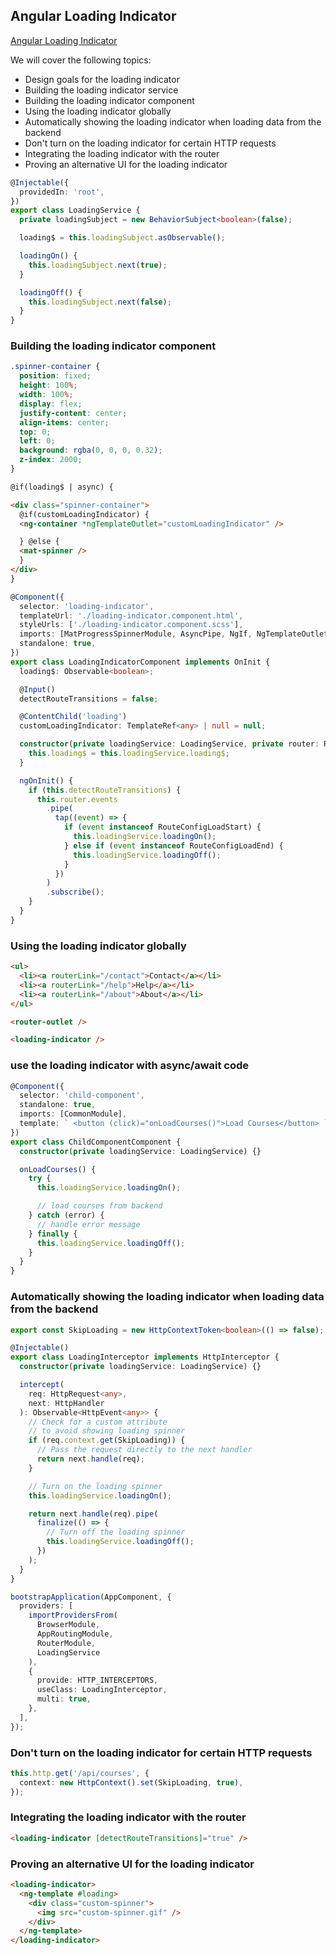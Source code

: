 ## Angular Loading Indicator

[Angular Loading Indicator](https://blog.angular-university.io/angular-loading-indicator/`)

We will cover the following topics:

- Design goals for the loading indicator
- Building the loading indicator service
- Building the loading indicator component
- Using the loading indicator globally
- Automatically showing the loading indicator when loading data from the backend
- Don't turn on the loading indicator for certain HTTP requests
- Integrating the loading indicator with the router
- Proving an alternative UI for the loading indicator

```ts
@Injectable({
  providedIn: 'root',
})
export class LoadingService {
  private loadingSubject = new BehaviorSubject<boolean>(false);

  loading$ = this.loadingSubject.asObservable();

  loadingOn() {
    this.loadingSubject.next(true);
  }

  loadingOff() {
    this.loadingSubject.next(false);
  }
}
```

### Building the loading indicator component

```css
.spinner-container {
  position: fixed;
  height: 100%;
  width: 100%;
  display: flex;
  justify-content: center;
  align-items: center;
  top: 0;
  left: 0;
  background: rgba(0, 0, 0, 0.32);
  z-index: 2000;
}
```

```html
@if(loading$ | async) {

<div class="spinner-container">
  @if(customLoadingIndicator) {
  <ng-container *ngTemplateOutlet="customLoadingIndicator" />

  } @else {
  <mat-spinner />
  }
</div>
}
```

```ts
@Component({
  selector: 'loading-indicator',
  templateUrl: './loading-indicator.component.html',
  styleUrls: ['./loading-indicator.component.scss'],
  imports: [MatProgressSpinnerModule, AsyncPipe, NgIf, NgTemplateOutlet],
  standalone: true,
})
export class LoadingIndicatorComponent implements OnInit {
  loading$: Observable<boolean>;

  @Input()
  detectRouteTransitions = false;

  @ContentChild('loading')
  customLoadingIndicator: TemplateRef<any> | null = null;

  constructor(private loadingService: LoadingService, private router: Router) {
    this.loading$ = this.loadingService.loading$;
  }

  ngOnInit() {
    if (this.detectRouteTransitions) {
      this.router.events
        .pipe(
          tap((event) => {
            if (event instanceof RouteConfigLoadStart) {
              this.loadingService.loadingOn();
            } else if (event instanceof RouteConfigLoadEnd) {
              this.loadingService.loadingOff();
            }
          })
        )
        .subscribe();
    }
  }
}
```

### Using the loading indicator globally

```html
<ul>
  <li><a routerLink="/contact">Contact</a></li>
  <li><a routerLink="/help">Help</a></li>
  <li><a routerLink="/about">About</a></li>
</ul>

<router-outlet />

<loading-indicator />
```

### use the loading indicator with async/await code

```ts
@Component({
  selector: 'child-component',
  standalone: true,
  imports: [CommonModule],
  template: ` <button (click)="onLoadCourses()">Load Courses</button> `,
})
export class ChildComponentComponent {
  constructor(private loadingService: LoadingService) {}

  onLoadCourses() {
    try {
      this.loadingService.loadingOn();

      // load courses from backend
    } catch (error) {
      // handle error message
    } finally {
      this.loadingService.loadingOff();
    }
  }
}
```

### Automatically showing the loading indicator when loading data from the backend

```ts
export const SkipLoading = new HttpContextToken<boolean>(() => false);

@Injectable()
export class LoadingInterceptor implements HttpInterceptor {
  constructor(private loadingService: LoadingService) {}

  intercept(
    req: HttpRequest<any>,
    next: HttpHandler
  ): Observable<HttpEvent<any>> {
    // Check for a custom attribute
    // to avoid showing loading spinner
    if (req.context.get(SkipLoading)) {
      // Pass the request directly to the next handler
      return next.handle(req);
    }

    // Turn on the loading spinner
    this.loadingService.loadingOn();

    return next.handle(req).pipe(
      finalize(() => {
        // Turn off the loading spinner
        this.loadingService.loadingOff();
      })
    );
  }
}
```

```ts
bootstrapApplication(AppComponent, {
  providers: [
    importProvidersFrom(
      BrowserModule,
      AppRoutingModule,
      RouterModule,
      LoadingService
    ),
    {
      provide: HTTP_INTERCEPTORS,
      useClass: LoadingInterceptor,
      multi: true,
    },
  ],
});
```

### Don't turn on the loading indicator for certain HTTP requests

```ts
this.http.get('/api/courses', {
  context: new HttpContext().set(SkipLoading, true),
});
```

### Integrating the loading indicator with the router

```html
<loading-indicator [detectRouteTransitions]="true" />
```

### Proving an alternative UI for the loading indicator

```html
<loading-indicator>
  <ng-template #loading>
    <div class="custom-spinner">
      <img src="custom-spinner.gif" />
    </div>
  </ng-template>
</loading-indicator>
```
